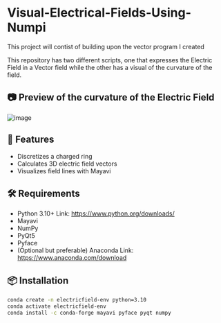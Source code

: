 # Visual-Electrical-Fields-Using-Numpi
This project will contist of building upon the vector program I created

This repository has two different scripts, one that expresses the Electric Field in a Vector field while the other has a visual of the curvature of the field.

## 📷 Preview of the curvature of the Electric Field
![image](https://github.com/user-attachments/assets/a9e184a5-89e9-4791-a389-7464d91d5459)

## 🚀 Features
- Discretizes a charged ring
- Calculates 3D electric field vectors
- Visualizes field lines with Mayavi

## 🛠 Requirements
- Python 3.10+ Link: https://www.python.org/downloads/
- Mayavi
- NumPy
- PyQt5
- Pyface
- (Optional but preferable) Anaconda Link: https://www.anaconda.com/download

## 📦 Installation

```bash
conda create -n electricfield-env python=3.10
conda activate electricfield-env
conda install -c conda-forge mayavi pyface pyqt numpy

